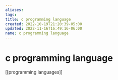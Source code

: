 ```yaml
---
aliases: 
tags: 
title: c programming language
created: 2022-10-19T21:20:39-05:00
updated: 2022-11-16T16:49:16-06:00
name: c programming language
---
```

# c programming language

[[programming languages]]